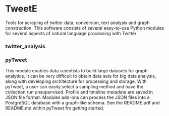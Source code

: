 # TweetE
Tools for scraping of twitter data, conversion, text analysis and graph construction. This software consists of several easy-to-use Python modules for several aspects of natural language processing with Twitter

### twitter_analysis

### pyTweet
This module enables data scientists to build large datasets for graph analytics. It can be very difficult to obtain data sets for big data analysis, along with developing architecture for processing and storage. With pyTweet, a user can easily select a sampling method and have the collection run unsupervised. Profile and timeline metadata are saved in JSON file format. Modules add-ons can process the JSON files into a PostgreSQL database with a graph-like schema. See the README.pdf and README.md within pyTweet fro getting started.

